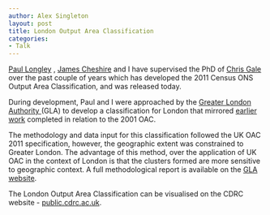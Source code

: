 ```yaml
---
author: Alex Singleton
layout: post
title: London Output Area Classification
categories:
- Talk
---
```


[Paul Longley](http://www.geog.ucl.ac.uk/about-the-department/people/academic-staff/paul-longley) , [James Cheshire](http://spatialanalysis.co.uk/) and I have supervised the PhD of [Chris Gale](https://twitter.com/geogale) over the past couple of years which has developed the 2011 Census ONS Output Area Classification, and was released today.

During development, Paul and I were approached by the [Greater London Authority ](https://www.london.gov.uk/mayor-assembly/mayor/publications/gla-intelligence)(GLA) to develop a classification for London that mirrored [earlier work](http://dx.doi.org/10.1007/s10109-010-0113-9) completed in relation to the 2001 OAC.

The methodology and data input for this classification followed the UK OAC 2011 specification, however, the geographic extent was constrained to Greater London. The advantage of this method, over the application of UK OAC in the context of London is that the clusters formed are more sensitive to geographic context. A full methodological report is available on the [GLA website](http://TOADD).

The London Output Area Classification can be visualised on the CDRC website - [public.cdrc.ac.uk](http://public.cdrc.ac.uk).


